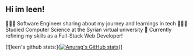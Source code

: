 ## Hi im leen!

👩🏻‍💻 Software Engineer sharing about my journey and learnings in tech
👩🏻‍🎓 Studied Computer Science at the Syrian virtual university
💭 Currently refining my skills as a Full-Stack Web Developer!

[![leen's github stats:]([![Anurag's GitHub stats](https://github-readme-stats.vercel.app/api?username=anuraghazra)](https://github.com/anuraghazra/github-readme-stats))]
